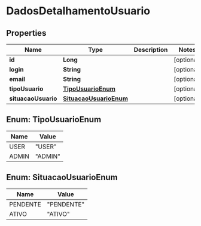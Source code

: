 # DadosDetalhamentoUsuario

## Properties
Name | Type | Description | Notes
------------ | ------------- | ------------- | -------------
**id** | **Long** |  |  [optional]
**login** | **String** |  |  [optional]
**email** | **String** |  |  [optional]
**tipoUsuario** | [**TipoUsuarioEnum**](#TipoUsuarioEnum) |  |  [optional]
**situacaoUsuario** | [**SituacaoUsuarioEnum**](#SituacaoUsuarioEnum) |  |  [optional]

<a name="TipoUsuarioEnum"></a>
## Enum: TipoUsuarioEnum
Name | Value
---- | -----
USER | &quot;USER&quot;
ADMIN | &quot;ADMIN&quot;

<a name="SituacaoUsuarioEnum"></a>
## Enum: SituacaoUsuarioEnum
Name | Value
---- | -----
PENDENTE | &quot;PENDENTE&quot;
ATIVO | &quot;ATIVO&quot;
